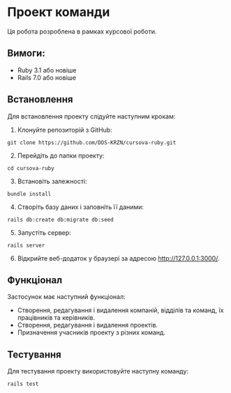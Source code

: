 # Проект команди
Ця робота розроблена в рамках курсової роботи.

## Вимоги:
* Ruby 3.1 або новіше
* Rails 7.0 або новіше

## Встановлення
Для встановлення проекту слідуйте наступним крокам:

1. Клонуйте репозиторій з GitHub:
```
git clone https://github.com/DDS-KRZN/cursova-ruby.git
```

2. Перейдіть до папки проекту:
```
cd cursova-ruby
```

3. Встановіть залежності:
```
bundle install
```

4. Створіть базу даних і заповніть її даними:
```
rails db:create db:migrate db:seed
```

5. Запустіть сервер:
```
rails server
```

6. Відкрийте веб-додаток у браузері за адресою http://127.0.0.1:3000/.

## Функціонал
Застосунок має наступний функціонал:
* Створення, редагування і видалення компаній, відділів та команд, їх працівників та керівників.
* Створення, редагування і видалення проектів.
* Призначення учасників проекту з різних команд.

## Тестування
Для тестування проекту використовуйте наступну команду:
```
rails test
```
